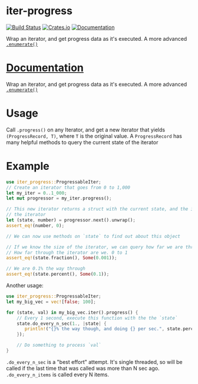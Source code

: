 # iter-progress

[![Build Status](https://travis-ci.org/rory/iter-progress-rs.svg?branch=master)](https://travis-ci.org/rory/iter-progress-rs)
[![Crates.io](https://img.shields.io/crates/v/iter-progress.svg)](https://crates.io/crates/iter-progress)
[![Documentation](https://docs.rs/iter-progress/badge.svg)](https://docs.rs/iter-progress/)

Wrap an iterator, and get progress data as it's executed. A more advanced
[`.enumerate()`](https://doc.rust-lang.org/std/iter/trait.Iterator.html#method.enumerate)

# [Documentation](https://docs.rs/iter-progress/)

Wrap an iterator, and get progress data as it's executed. A more advanced
[`.enumerate()`](https://doc.rust-lang.org/std/iter/trait.Iterator.html#method.enumerate)

# Usage
Call `.progress()` on any Iterator, and get a new iterator that yields `(ProgressRecord, T)`, where `T`
is the original value. A `ProgressRecord` has many helpful methods to query the current state
of the iterator

# Example

```rust
use iter_progress::ProgressableIter;
// Create an iterator that goes from 0 to 1,000
let my_iter = 0..1_000;
let mut progressor = my_iter.progress();

// This new iterator returns a struct with the current state, and the inner object returned by
// the iterator
let (state, number) = progressor.next().unwrap();
assert_eq!(number, 0);

// We can now use methods on `state` to find out about this object

// If we know the size of the iterator, we can query how far we are through it
// How far through the iterator are we. 0 to 1
assert_eq!(state.fraction(), Some(0.001));

// We are 0.1% the way through
assert_eq!(state.percent(), Some(0.1));
```

Another usage:

```rust
use iter_progress::ProgressableIter;
let my_big_vec = vec![false; 100];

for (state, val) in my_big_vec.iter().progress() {
    // Every 1 second, execute this function with the the `state`
    state.do_every_n_sec(1., |state| {
       println!("{}% the way though, and doing {} per sec.", state.percent().unwrap(), state.rate());
    });

    // Do something to process `val`
}
```

`.do_every_n_sec` is a "best effort" attempt. It's single threaded, so will be called if the
last time that was called was more than N sec ago. `.do_every_n_items` is called every N items.


